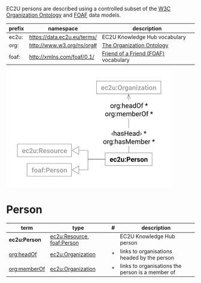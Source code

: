EC2U persons are described using a controlled subset of
the [W3C Organization Ontology](../handbooks/vocabularies/org.md) and  [FOAF](../handbooks/vocabularies/foaf.md) data
models.

| prefix | namespace                   | description                                                         |
|--------|-----------------------------|---------------------------------------------------------------------|
| ec2u:  | https://data.ec2u.eu/terms/ | EC2U Knowledge Hub vocabulary                                       |
| org:   | http://www.w3.org/ns/org#   | [The Organization Ontology](https://www.w3.org/TR/vocab-org/)       |
| foaf:  | http://xmlns.com/foaf/0.1/  | [Friend of a Friend (FOAF)](http://xmlns.com/foaf/spec/) vocabulary |

![person data model](index/persons.svg#50)

# Person

| term                                                          | type                                                                                          | # | description                                      |
|---------------------------------------------------------------|-----------------------------------------------------------------------------------------------|---|--------------------------------------------------|
| **ec2u:Person**                                               | [ec2u:Resource](./index.md#resource), [foaf:Person](../handbooks/vocabularies/foaf.md#person) |   | EC2U Knowledge Hub person                        |
| [org:headOf](https://www.w3.org/TR/vocab-org/#org:headOf)     | [ec2u:Organization](organizations.md#organization)                                            | * | links to organisations headed by the person      |
| [org:memberOf](https://www.w3.org/TR/vocab-org/#org:memberOf) | [ec2u:Organization](organizations.md#organization)                                            | * | links to organisations the person is a member of |
